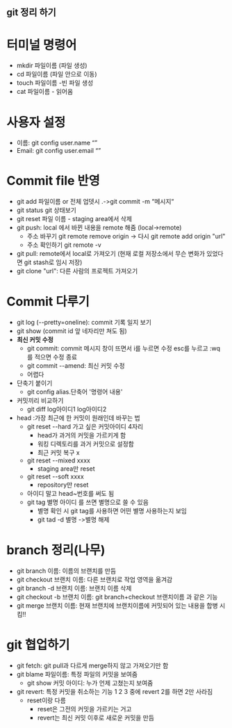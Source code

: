 ## git 정리 하기

# 터미널 명령어

- mkdir 파일이름 (파일 생성)
- cd 파일이름 (파일 안으로 이동)
- touch 파일이름 -빈 파일 생성
- cat 파일이름 - 읽어옴

# 사용자 설정

- 이름: git config user.name “”
- Email: git config user.email “”

# Commit file 반영

- git add 파일이름 or 전체 업뎃시 .->git commit -m “메시지“
- git status git 상태보기
- git reset 파일 이름 - staging area에서 삭제
- git push: local 에서 바뀐 내용을 remote 해줌 (local->remote)
  - 주소 바꾸기 git remote remove origin -> 다시 git remote add origin "url"
  - 주소 확인하기 git remote -v
- git pull: remote에서 local로 가져오기 (현재 로컬 저장소에서 무슨 변화가 있었다면 git stash로 임시 저장)
- git clone "url": 다른 사람의 프로젝트 가져오기

# Commit 다루기

- git log (--pretty=oneline): commit 기록 일지 보기
- git show (commit id 앞 네자리만 쳐도 됨)
- **최신 커밋 수정**
  - git commit: commit 메시지 창이 뜨면서 i를 누르면 수정 esc를 누르고 :wq를 적으면 수정 종료
  - git commit --amend: 최신 커밋 수정
  - 어렵다
- 단축기 붙이기
  - git config alias.단축어 '명령어 내용'
- 커밋끼리 비교하기
  - git diff log아이디1 log아이디2
- head :가장 최근에 한 커밋이 원래인데 바꾸는 법
  - git reset --hard 가고 싶은 커밋아이디 4자리
    - head가 과거의 커밋을 가르키게 함
    - 워킹 디렉토리를 과거 커밋으로 설정함
    - 최근 커밋 복구 x
  - git reset --mixed xxxx
    - staging area만 reset
  - git reset --soft xxxx
    - repository만 reset
  - 아이디 말고 head~번호를 써도 됨
  - git tag 별명 아이디 를 쓰면 별명으로 쓸 수 있음
    - 별명 확인 시 git tag를 사용하면 어떤 별명 사용하는지 보임
    - git tad -d 별명 ->별명 해제

# branch 정리(나무)

- git branch 이름: 이름의 브랜치를 만듬
- git checkout 브랜치 이름: 다른 브랜치로 작업 영역을 옮겨감
- git branch -d 브랜치 이름: 브랜치 이름 삭제
- git checkout -b 브랜치 이름: git branch+checkout 브랜치이름 과 같은 기능
- git merge 브랜치 이름: 현재 브랜치에 브랜치이름에 커밋되어 있는 내용을 합병 시킴!!

# git 협업하기

- git fetch: git pull과 다르게 merge하지 않고 가져오기만 함
- git blame 파일이름: 특정 파일의 커밋을 보여줌
  - git show 커밋 아이디: 누가 언제 고쳤는지 보여줌
- git revert: 특정 커밋을 취소하는 기능 1 2 3 중에 revert 2를 하면 2만 사라짐
  - reset이랑 다름
    - reset은 그전의 커밋을 가르키는 거고
    - revert는 최신 커밋 이후로 새로운 커밋을 만듬
